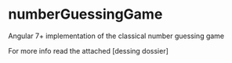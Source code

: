# numberGuessingGame
Angular 7+ implementation of the classical number guessing game

For more info read the attached [dessing dossier]
